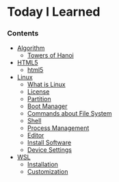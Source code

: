 Today I Learned
===============

### Contents

-	[Algorithm](/Algorithm)
	-	[Towers of Hanoi](/Algorithm/Towers-of-Hanoi.md)
-	[HTML5](HTML5/)
	-	[html5](HTML5/html5.md)
-	[Linux](Linux/)
	-	[What is Linux](Linux/What-is-Linux.md)
	-	[License](Linux/License.md)
	-	[Partition](Linux/Partition.md)
	-	[Boot Manager](Linux/Boot-Manager.md)
	-	[Commands about File System](Linux/Commands-about-File-System.md)
	-	[Shell](Linux/Shell.md)
	-	[Process Management](Linux/Process-Management.md)
	-	[Editor](Linux/Editor.md)
	-	[Install Software](Linux/Install-Software.md)
	- [Device Settings](Linux/Device-Settings.md)
-	[WSL](WSL/)
	-	[Installation](WSL/Installation.md)
	-	[Customization](WSL/Customization.md)
